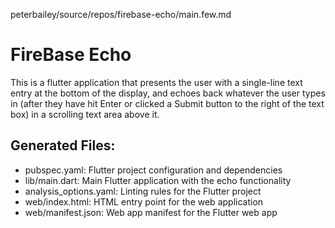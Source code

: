 peterbailey/source/repos/firebase-echo/main.few.md
# FireBase Echo
This is a flutter application that presents the user with a single-line text entry at the bottom of the display, and echoes back whatever the user types in (after they have hit Enter or clicked a Submit button to the right of the text box) in a scrolling text area above it.

## Generated Files:
- pubspec.yaml: Flutter project configuration and dependencies
- lib/main.dart: Main Flutter application with the echo functionality
- analysis_options.yaml: Linting rules for the Flutter project
- web/index.html: HTML entry point for the web application
- web/manifest.json: Web app manifest for the Flutter web app